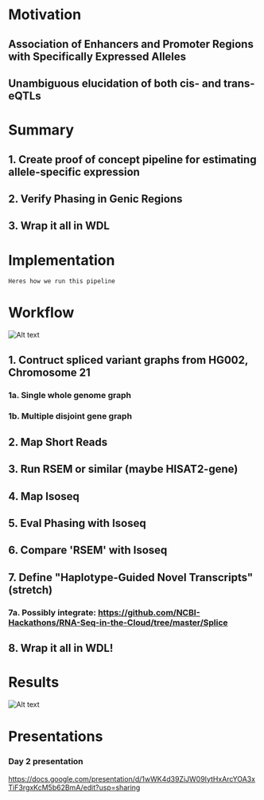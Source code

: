 # Motivation

## Association of Enhancers and Promoter Regions with Specifically Expressed Alleles

## Unambiguous elucidation of both cis- and trans- eQTLs

# Summary

## 1. Create proof of concept pipeline for estimating allele-specific expression

## 2. Verify Phasing in Genic Regions

## 3. Wrap it all in WDL

# Implementation

```Heres how we run this pipeline```

# Workflow

![Alt text](https://github.com/NCBI-Hackathons/TheHumanPangenome/blob/master/RNA/RNA%20project-5.jpg?raw=true "Title")

## 1. Contruct spliced variant graphs from HG002, Chromosome 21

### 1a. Single whole genome graph

### 1b. Multiple disjoint gene graph

## 2. Map Short Reads 

## 3. Run RSEM or similar (maybe HISAT2-gene)

## 4. Map Isoseq

## 5. Eval Phasing with Isoseq

## 6. Compare 'RSEM' with Isoseq

## 7. Define "Haplotype-Guided Novel Transcripts" (stretch)

### 7a. Possibly integrate: https://github.com/NCBI-Hackathons/RNA-Seq-in-the-Cloud/tree/master/Splice

## 8. Wrap it all in WDL!

# Results

![Alt text](https://github.com/NCBI-Hackathons/TheHumanPangenome/blob/master/RNA/RNA%20project-5.jpg?raw=true "Title")

# Presentations

### Day 2 presentation
https://docs.google.com/presentation/d/1wWK4d39ZiJW09IytHxArcYOA3xTiF3rgxKcM5b62BmA/edit?usp=sharing


